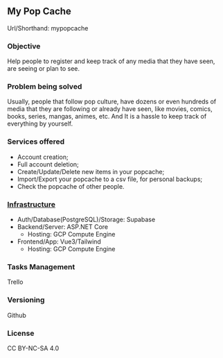 ## My Pop Cache

Url/Shorthand: mypopcache

### Objective
Help people to register and keep track of any media that they have seen, are seeing or plan to see.

### Problem being solved
Usually, people that follow pop culture, have dozens or even hundreds of media that they are following or already have seen, like movies, comics, books, series, mangas, animes, etc. And It is a hassle to keep track of everything by yourself.

### Services offered
- Account creation;
- Full account deletion;
- Create/Update/Delete new items in your popcache;
- Import/Export your popcache to a csv file, for personal backups;
- Check the popcache of other people.

### [Infrastructure](https://github.com/hs-wolf/mypopcache/blob/main/Infrastructure.drawio)
- Auth/Database(PostgreSQL)/Storage: Supabase
- Backend/Server: ASP.NET Core
  - Hosting: GCP Compute Engine
- Frontend/App: Vue3/Tailwind
  - Hosting: GCP Compute Engine

### Tasks Management
Trello

### Versioning
Github

### License
CC BY-NC-SA 4.0
